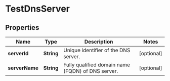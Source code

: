 

# TestDnsServer


## Properties

| Name | Type | Description | Notes |
|------------ | ------------- | ------------- | -------------|
|**serverId** | **String** | Unique identifier of the DNS server. |  [optional] |
|**serverName** | **String** | Fully qualified domain name (FQDN) of DNS server. |  [optional] |




